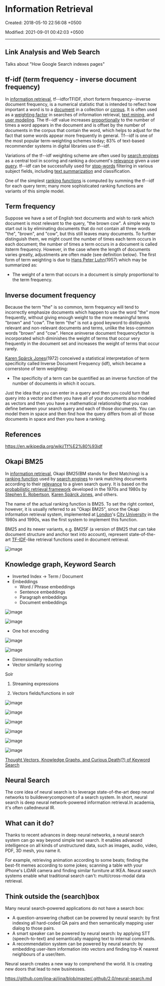 # Information Retrieval

Created: 2018-05-10 22:56:08 +0500

Modified: 2021-09-01 00:42:03 +0500

---

## Link Analysis and Web Search

Talks about "How Google Search indexes pages"

## tf-idf (term frequency - inverse document frequency)

In [information retrieval](https://en.wikipedia.org/wiki/Information_retrieval), tf--idforTFIDF, short forterm frequency--inverse document frequency, is a numerical statistic that is intended to reflect how important a word is to a [document](https://en.wikipedia.org/wiki/Document) in a collection or [corpus](https://en.wikipedia.org/wiki/Text_corpus). It is often used as a [weighting factor](https://en.wikipedia.org/wiki/Weighting_factor) in searches of information retrieval, [text mining](https://en.wikipedia.org/wiki/Text_mining), and [user modeling](https://en.wikipedia.org/wiki/User_modeling). The tf--idf value increases [proportionally](https://en.wikipedia.org/wiki/Proportionality_(mathematics)) to the number of times a word appears in the document and is offset by the number of documents in the corpus that contain the word, which helps to adjust for the fact that some words appear more frequently in general. Tf--idf is one of the most popular term-weighting schemes today; 83% of text-based recommender systems in digital libraries use tf--idf.

Variations of the tf--idf weighting scheme are often used by [search engines](https://en.wikipedia.org/wiki/Search_engine) as a central tool in scoring and ranking a document's [relevance](https://en.wikipedia.org/wiki/Relevance_(information_retrieval)) given a user [query](https://en.wikipedia.org/wiki/Information_retrieval). tf--idf can be successfully used for [stop-words](https://en.wikipedia.org/wiki/Stop-words) filtering in various subject fields, including [text summarization](https://en.wikipedia.org/wiki/Automatic_summarization) and classification.

One of the simplest [ranking functions](https://en.wikipedia.org/wiki/Ranking_function) is computed by summing the tf--idf for each query term; many more sophisticated ranking functions are variants of this simple model.

## Term frequency

Suppose we have a set of English text documents and wish to rank which document is most relevant to the query, "the brown cow". A simple way to start out is by eliminating documents that do not contain all three words "the", "brown", and "cow", but this still leaves many documents. To further distinguish them, we might count the number of times each term occurs in each document; the number of times a term occurs in a document is called itsterm frequency. However, in the case where the length of documents varies greatly, adjustments are often made (see definition below). The first form of term weighting is due to [Hans Peter Luhn](https://en.wikipedia.org/wiki/Hans_Peter_Luhn)(1957) which may be summarized as:

- The weight of a term that occurs in a document is simply proportional to the term frequency.

## Inverse document frequency

Because the term "the" is so common, term frequency will tend to incorrectly emphasize documents which happen to use the word "the" more frequently, without giving enough weight to the more meaningful terms "brown" and "cow". The term "the" is not a good keyword to distinguish relevant and non-relevant documents and terms, unlike the less-common words "brown" and "cow". Hence aninverse document frequencyfactor is incorporated which diminishes the weight of terms that occur very frequently in the document set and increases the weight of terms that occur rarely.

[Karen Spärck Jones](https://en.wikipedia.org/wiki/Karen_Sp%C3%A4rck_Jones)(1972) conceived a statistical interpretation of term specificity called Inverse Document Frequency (idf), which became a cornerstone of term weighting:

- The specificity of a term can be quantified as an inverse function of the number of documents in which it occurs.

Just the idea that you can enter in a query and then you could turn that query into a vector and then you have all of your documents also modeled as vectors and then you have a mathematical relationship that you can define between your search query and each of those documents. You can model them in space and then find how the query differs from all of those documents in space and then you have a ranking.

## References

<https://en.wikipedia.org/wiki/Tf%E2%80%93idf>

## Okapi BM25

In [information retrieval](https://en.wikipedia.org/wiki/Information_retrieval), Okapi BM25(BM stands for Best Matching) is a [ranking function](https://en.wikipedia.org/wiki/Ranking_function) used by [search engines](https://en.wikipedia.org/wiki/Search_engine) to rank matching documents according to their [relevance](https://en.wikipedia.org/wiki/Relevance_(information_retrieval)) to a given search query. It is based on the [probabilistic retrieval framework](https://en.wikipedia.org/wiki/Probabilistic_relevance_model) developed in the 1970s and 1980s by [Stephen E. Robertson](https://en.wikipedia.org/wiki/Stephen_E._Robertson), [Karen Spärck Jones](https://en.wikipedia.org/wiki/Karen_Sp%C3%A4rck_Jones), and others.

The name of the actual ranking function is BM25. To set the right context, however, it is usually referred to as "Okapi BM25", since the Okapi information retrieval system, implemented at [London](https://en.wikipedia.org/wiki/London)'s [City University](https://en.wikipedia.org/wiki/City_University,_London) in the 1980s and 1990s, was the first system to implement this function.

BM25 and its newer variants, e.g. BM25F (a version of BM25 that can take document structure and anchor text into account), represent state-of-the-art [TF-IDF](https://en.wikipedia.org/wiki/TF-IDF)-like retrieval functions used in document retrieval.

![image](../../media/Technologies-Elasticsearch-Information-Retrieval-image1.jpeg)

## Knowledge graph, Keyword Search

- Inverted Index -> Term / Document
- Embeddings
  - Word / Phrase embeddings
  - Sentence embeddings
  - Paragraph embeddings
  - Document embeddings

![image](../../media/Technologies-Elasticsearch-Information-Retrieval-image2.jpeg)

![image](../../media/Technologies-Elasticsearch-Information-Retrieval-image3.jpeg)

- One hot encoding

![image](../../media/Technologies-Elasticsearch-Information-Retrieval-image4.jpeg)

![image](../../media/Technologies-Elasticsearch-Information-Retrieval-image5.jpeg)

- Dimensionality reduction
- Vector similarity scoring

Solr

1. Streaming expressions

2. Vectors fields/functions in solr

![image](../../media/Technologies-Elasticsearch-Information-Retrieval-image6.jpeg)

![image](../../media/Technologies-Elasticsearch-Information-Retrieval-image7.jpeg)

![image](../../media/Technologies-Elasticsearch-Information-Retrieval-image8.jpeg)

![image](../../media/Technologies-Elasticsearch-Information-Retrieval-image9.jpeg)

![image](../../media/Technologies-Elasticsearch-Information-Retrieval-image10.jpeg)

![image](../../media/Technologies-Elasticsearch-Information-Retrieval-image11.jpeg)

[Thought Vectors, Knowledge Graphs, and Curious Death(?) of Keyword Search](https://www.youtube.com/watch?v=JrORpCkuK3g)

## Neural Search

The core idea of neural search is to leverage state-of-the-art deep neural networks to buildeverycomponent of a search system. In short, neural search is deep neural network-powered information retrieval.In academia, it's often calledneural IR.

## What can it do?

Thanks to recent advances in deep neural networks, a neural search system can go way beyond simple text search. It enables advanced intelligence on all kinds of unstructured data, such as images, audio, video, PDF, 3D mesh, you name it.

For example, retrieving animation according to some beats; finding the best-fit memes according to some jokes; scanning a table with your iPhone's LiDAR camera and finding similar furniture at IKEA. Neural search systems enable what traditional search can't: multi/cross-modal data retrieval.

## Think outside the (search)box

Many neural search-powered applications do not have a search box:

- A question-answering chatbot can be powered by neural search: by first indexing all hard-coded QA pairs and then semantically mapping user dialog to those pairs.
- A smart speaker can be powered by neural search: by applying STT (speech-to-text) and semantically mapping text to internal commands.
- A recommendation system can be powered by neural search: by embedding user-item information into vectors and finding top-K nearest neighbours of a user/item.

Neural search creates a new way to comprehend the world. It is creating new doors that lead to new businesses.

<https://github.com/jina-ai/jina/blob/master/.github/2.0/neural-search.md>
